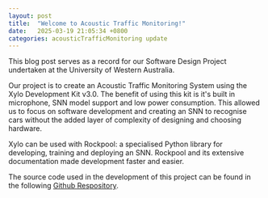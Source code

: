 ```yaml
---
layout: post
title:  "Welcome to Acoustic Traffic Monitoring!"
date:   2025-03-19 21:05:34 +0800
categories: acousticTrafficMonitoring update
---
```


This blog post serves as a record for our Software Design Project undertaken at the University
of Western Australia.

Our project is to create an Acoustic Traffic Monitoring System using the Xylo Development Kit v3.0.
The benefit of using this kit is it's built in microphone, SNN model support and low power consumption.
This allowed us to focus on software development and creating an SNN to recognise cars without the added
layer of complexity of designing and choosing hardware.

Xylo can be used with Rockpool: a specialised Python library for developing, training and deploying an SNN. Rockpool and its extensive documentation made development faster and easier.

The source code used in the development of this project can be found in the following [Github Respository][repo].

[repo]: https://github.com/Haxinator/AcousticTrafficMonitoring

